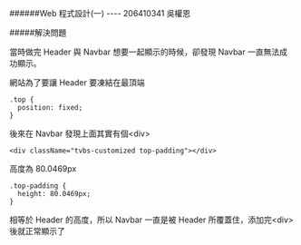 ######Web 程式設計(一) ---- 206410341 吳權恩

#####解決問題

當時做完 Header 與 Navbar 想要一起顯示的時候，卻發現 Navbar 一直無法成功顯示。

網站為了要讓 Header 要凍結在最頂端

```
.top {
  position: fixed;
}
```

後來在 Navbar 發現上面其實有個\<div>

```
<div className="tvbs-customized top-padding"></div>
```

高度為 80.0469px

```
.top-padding {
  height: 80.0469px;
}
```

相等於 Header 的高度，所以 Navbar 一直是被 Header 所覆蓋住，添加完\<div>後就正常顯示了
